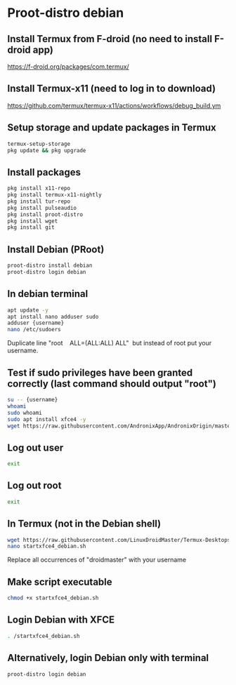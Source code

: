 # Proot-distro debian

## Install Termux from F-droid (no need to install F-droid app) 
https://f-droid.org/packages/com.termux/

## Install Termux-x11 (need to log in to download)
https://github.com/termux/termux-x11/actions/workflows/debug_build.ym  

## Setup storage and update packages in Termux
```sh
termux-setup-storage
pkg update && pkg upgrade
```

## Install packages
```sh
pkg install x11-repo
pkg install termux-x11-nightly
pkg install tur-repo
pkg install pulseaudio
pkg install proot-distro
pkg install wget
pkg install git
```

## Install Debian (PRoot)
```sh
proot-distro install debian
proot-distro login debian
```

## In debian terminal
```sh
apt update -y
apt install nano adduser sudo
adduser {username}
nano /etc/sudoers
```
Duplicate line "root    ALL=(ALL:ALL) ALL"  but instead of root put your username. 

## Test if sudo privileges have been granted correctly (last command should output "root") 
```sh
su -- {username} 
whoami
sudo whoami
sudo apt install xfce4 -y
wget https://raw.githubusercontent.com/AndronixApp/AndronixOrigin/master/Uninstall/ubchromiumfix.sh && bash ubchromiumfix.sh
```

## Log out user
```sh
exit
```

## Log out root
```sh
exit
```

## In Termux (not in the Debian shell) 
```sh
wget https://raw.githubusercontent.com/LinuxDroidMaster/Termux-Desktops/main/scripts/proot_debian/startxfce4_debian.sh
nano startxfce4_debian.sh
```
Replace all occurrences of "droidmaster" with your username

## Make script executable
```sh
chmod +x startxfce4_debian.sh
```

## Login Debian with XFCE
```sh
. /startxfce4_debian.sh
```

## Alternatively, login Debian only with terminal
```sh
proot-distro login debian
```
